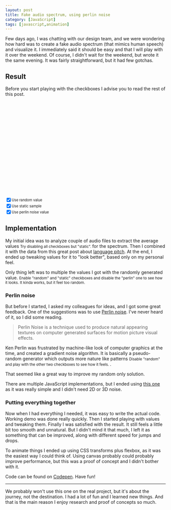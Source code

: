 ```yaml
---
layout: post
title: Fake audio spectrum, using perlin noise
category: [JavaScript]
tags: [javascript,animation]
---
```


Few days ago, I was chatting with our design team, and we were wondering how hard was to create a fake audio spectrum (that mimics human speech) and visualize it. I immediately said it should be easy and that I will play with it over the weekend. Of course, I didn't wait for the weekend, but wrote it the same evening. It was fairly straightforward, but it had few gotchas.

## Result

Before you start playing with the checkboxes I advise you to read the rest of this post.

<div class="Spectrum"></div>

<label style="display: block; display: flex; align-items: center; font-size: 0.8em">
  <input type="checkbox" class="Spectrum-checkbox Spectrum-checkbox--random" checked />
  Use random value
</label>
<label style="display: block; display: flex; align-items: center; font-size: 0.8em">
  <input type="checkbox" class="Spectrum-checkbox Spectrum-checkbox--sample" checked />
  Use static sample
</label>
<label style="display: block; display: flex; align-items: center; font-size: 0.8em">
  <input type="checkbox" class="Spectrum-checkbox Spectrum-checkbox--perlin" checked />
  Use perlin noise value
</label>


<style>
.Spectrum {
  align-items: center;
  display: flex;
  height: 300px;
}

.Spectrum-segment {
  background: #345;
  margin: 0 2px;
  height: 100%;
  transition: transform 125ms linear;
  width: 4px;
}
</style>

<script src="/public/examples/audio-spectrum.js"></script>

<!--more-->

## Implementation

My initial idea was to analyze couple of audio files to extract the
<label class="SideNote-trigger">average values</label>
<small class="SideNote">
Try disabling all checkboxes but "static".
</small>
for the spectrum. Then I combined it with the data from this great post about [language pitch](https://erikbern.com/2017/02/01/language-pitch.html). At the end, I ended up tweaking values for it to "look better", based only on my personal feel.

Only thing left was to multiple the values I got with the
<label class="SideNote-trigger">randomly generated value.</label>
<small class="SideNote">
Enable "random" and "static" checkboxes and disable the "perlin" one to see how it looks. It kinda works, but it feel too random.
</small>


### Perlin noise

But before I started, I asked my colleagues for ideas, and I got some great feedback. One of the suggestions was to use [Perlin noise](https://en.wikipedia.org/wiki/Perlin_noise). I've never heard of it, so I did some reading.

> Perlin Noise is a technique used to produce natural appearing textures on computer generated surfaces for motion picture visual effects.

Ken Perlin was frustrated by machine-like look of computer graphics at the time, and created a gradient noise algorithm.  It is basically a pseudo-random generator which outputs more
<label class="SideNote-trigger">nature like patterns</label>
<small class="SideNote">
Disable "random" and play with the other two checkboxes to see how it feels.
</small>.

That seemed like a great way to improve my random only solution.

There are multiple JavaScript implementations, but I ended using [this one](https://codepen.io/anon/pen/vaRdGp) as it was really simple and I didn't need 2D or 3D noise.


### Putting everything together

Now when I had everything I needed, it was easy to write the actual code. Working demo was done really quickly. Then I started playing with values and tweaking them. Finally I was satisfied with the result. It still feels a little bit too smooth and unnatural. But I didn't mind it that much, I left it as something that can be improved, along with different speed for jumps and drops.

To animate things I ended up using CSS transforms plus flexbox, as it was the easiest way I could think of. Using canvas probably could probably improve performance, but this was a proof of concept and I didn't bother with it. 

Code can be found on [Codepen](https://codepen.io/stanko/pen/mvprzX). Have fun!

-----

We probably won't use this one on the real project, but it's about the journey, not the destination. I had a lot of fun and I learned new things. And that is the main reason I enjoy research and proof of concepts so much.

